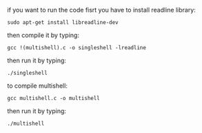 if you want to run the code
fisrt you have to install readline library:
```
sudo apt-get install libreadline-dev
```
then compile it by typing:
```
gcc !(multishell).c -o singleshell -lreadline
```
then run it by typing:
```
./singleshell
```
to compile multishell:
```
gcc multishell.c -o multishell
```
then run it by typing:
```
./multishell 
```
